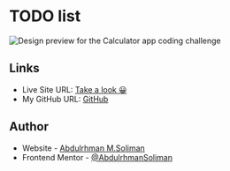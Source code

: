 # TODO list

![Design preview for the Calculator app coding challenge](./design/desktop-preview.jpg)

## Links

- Live Site URL: [Take a look 😀](https://abdulrhmansoliman.github.io/calculator-app/)
- My GitHub URL: [GitHub](http://github.com/AbdulrhmanSoliman)

## Author

- Website - [Abdulrhman M.Soliman](http://github.com/AbdulrhmanSoliman)
- Frontend Mentor - [@AbdulrhmanSoliman](https://www.frontendmentor.io/profile/AbdulrhmanSoliman)
